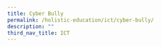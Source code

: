 ```yaml
---
title: Cyber Bully
permalink: /holistic-education/ict/cyber-bully/
description: ""
third_nav_title: ICT
---
```



